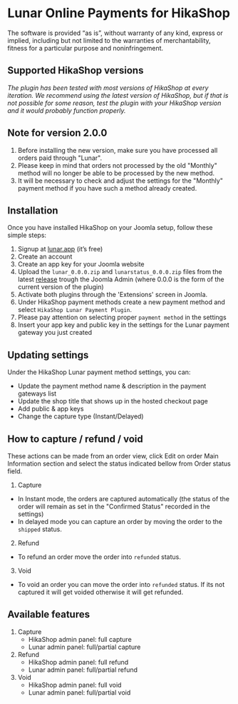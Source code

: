 # Lunar Online Payments for HikaShop

The software is provided “as is”, without warranty of any kind, express or implied, including but not limited to the warranties of merchantability, fitness for a particular purpose and noninfringement.


## Supported HikaShop versions
*The plugin has been tested with most versions of HikaShop at every iteration. We recommend using the latest version of HikaShop, but if that is not possible for some reason, test the plugin with your HikaShop version and it would probably function properly.*

## Note for version 2.0.0
   1. Before installing the new version, make sure you have processed all orders paid through "Lunar".
   1. Please keep in mind that orders not processed by the old "Monthly" method will no longer be able to be processed by the new method.
   1. It will be necessary to check and adjust the settings for the "Monthly" payment method if you have such a method already created.

## Installation

  Once you have installed HikaShop on your Joomla setup, follow these simple steps:
  1. Signup at [lunar.app](https://lunar.app) (it’s free)
  1. Create an account
  1. Create an app key for your Joomla website
  1. Upload the `lunar_0.0.0.zip` and `lunarstatus_0.0.0.zip` files from the latest [release](https://github.com/lunar/payments-plugin-hikashop/releases) trough the Joomla Admin (where 0.0.0 is the form of the current version of the plugin)
  1. Activate both plugins through the 'Extensions' screen in Joomla.
  1. Under HikaShop payment methods create a new payment method and select `HikaShop Lunar Payment Plugin`.
  1. Please pay attention on selecting proper `payment method` in the settings
  1. Insert your app key and public key in the settings for the Lunar payment gateway you just created


## Updating settings

Under the HikaShop Lunar payment method settings, you can:
 * Update the payment method name & description in the payment gateways list
 * Update the shop title that shows up in the hosted checkout page
 * Add public & app keys
 * Change the capture type (Instant/Delayed)

 ## How to capture / refund / void

These actions can be made from an order view, click Edit on order Main Information section and select the status indicated bellow from Order status field.

 1. Capture
 * In Instant mode, the orders are captured automatically (the status of the order will remain as set in the "Confirmed Status" recorded in the settings)
 * In delayed mode you can capture an order by moving the order to the `shipped` status.
 2. Refund
   * To refund an order move the order into `refunded` status.
 3. Void
   * To void an order you can move the order into `refunded` status. If its not captured it will get voided otherwise it will get refunded.

## Available features
1. Capture
   * HikaShop admin panel: full capture
   * Lunar admin panel: full/partial capture
2. Refund
   * HikaShop admin panel: full refund
   * Lunar admin panel: full/partial refund
3. Void
   * HikaShop admin panel: full void
   * Lunar admin panel: full/partial void
